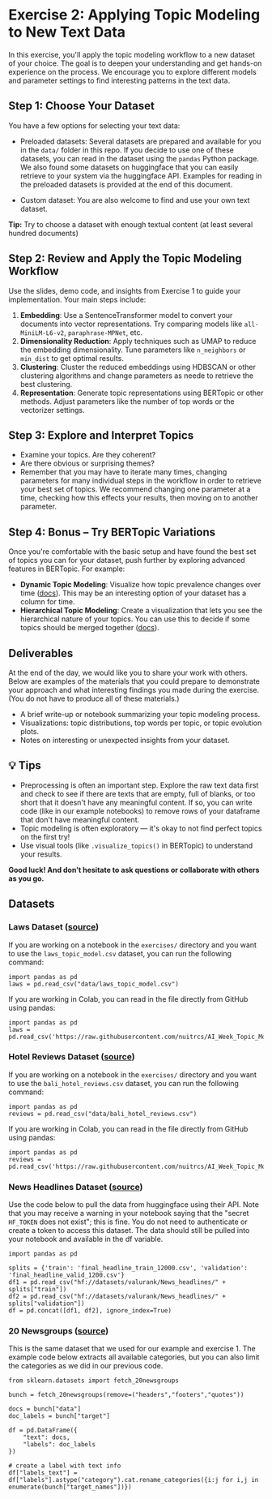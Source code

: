 # Exercise 2: Applying Topic Modeling to New Text Data

In this exercise, you'll apply the topic modeling workflow to a new dataset of your choice. The goal is to deepen your understanding and get hands-on experience on the process. We encourage you to explore different models and parameter settings to find interesting patterns in the text data.



## Step 1: Choose Your Dataset

You have a few options for selecting your text data:

- Preloaded datasets: Several datasets are prepared and available for you in the `data/` folder in this repo. If you decide to use one of these datasets, you can read in the dataset using the `pandas` Python package. We also found some datasets on huggingface that you can easily retrieve to your system via the huggingface API. Examples for reading in the preloaded datasets is provided at the end of this document.

- Custom dataset: You are also welcome to find and use your own text dataset.

**Tip:** Try to choose a dataset with enough textual content (at least several hundred documents)



## Step 2: Review and Apply the Topic Modeling Workflow

Use the slides, demo code, and insights from Exercise 1 to guide your implementation. Your main steps include:

1. **Embedding**: Use a SentenceTransformer model to convert your documents into vector representations. Try comparing models like `all-MiniLM-L6-v2`, `paraphrase-MPNet`, etc.
2. **Dimensionality Reduction**: Apply techniques such as UMAP to reduce the embedding dimensionality. Tune parameters like `n_neighbors` or `min_dist` to get optimal results.
3. **Clustering**: Cluster the reduced embeddings using HDBSCAN or other clustering algorithms and change parameters as neede to retrieve the best clustering.
4. **Representation**: Generate topic representations using BERTopic or other methods. Adjust parameters like the number of top words or the vectorizer settings.



## Step 3: Explore and Interpret Topics

- Examine your topics. Are they coherent?
- Are there obvious or surprising themes?
- Remember that you may have to iterate many times, changing parameters for many individual steps in the workflow in order to retrieve your best set of topics.  We recommend changing one parameter at a time, checking how this effects your results, then moving on to another parameter.



## Step 4: Bonus – Try BERTopic Variations

Once you're comfortable with the basic setup and have found the best set of topics you can for your dataset, push further by exploring advanced features in BERTopic. For example:

- **Dynamic Topic Modeling**: Visualize how topic prevalence changes over time ([docs](https://maartengr.github.io/BERTopic/getting_started/topicsovertime/topicsovertime.html)).  This may be an interesting option of your dataset has a column for time.
- **Hierarchical Topic Modeling**: Create a visualization that lets you see the hierarchical nature of your topics. You can use this to decide if some topics should be merged together ([docs](https://maartengr.github.io/BERTopic/getting_started/hierarchicaltopics/hierarchicaltopics.html)).


## Deliverables

At the end of the day, we would like you to share your work with others. Below are examples of the materials that you could prepare to demonstrate your approach and what interesting findings you made during the exercise.  (You do not have to produce all of these materials.)

- A brief write-up or notebook summarizing your topic modeling process.
- Visualizations: topic distributions, top words per topic, or topic evolution plots.
- Notes on interesting or unexpected insights from your dataset.



## 💡 Tips

- Preprocessing is often an important step. Explore the raw text data first and check to see if there are texts that are empty, full of blanks, or too short that it doesn't have any meaningful content.  If so, you can write code (like in our example notebooks) to remove rows of your dataframe that don't have meaningful content.
- Topic modeling is often exploratory — it's okay to not find perfect topics on the first try!
- Use visual tools (like `.visualize_topics()` in BERTopic) to understand your results.

**Good luck! And don’t hesitate to ask questions or collaborate with others as you go.**



## Datasets

### Laws Dataset ([source](https://enjalot.github.io/latent-scope/us-federal-laws))

If you are working on a notebook in the `exercises/` directory and you want to use the `laws_topic_model.csv` dataset, you can run the following command:

```
import pandas as pd
laws = pd.read_csv("data/laws_topic_model.csv")
```

If you are working in Colab, you can read in the file directly from GitHub using pandas:

```
import pandas as pd
laws = pd.read_csv('https://raw.githubusercontent.com/nuitrcs/AI_Week_Topic_Model/refs/heads/main/exercises/data/laws_topic_model.csv')
```

### Hotel Reviews Dataset ([source](https://data.mendeley.com/datasets/s62ycm698z/2))

If you are working on a notebook in the `exercises/` directory and you want to use the `bali_hotel_reviews.csv` dataset, you can run the following command:

```
import pandas as pd
reviews = pd.read_csv("data/bali_hotel_reviews.csv")
```

If you are working in Colab, you can read in the file directly from GitHub using pandas:

```
import pandas as pd
reviews = pd.read_csv('https://raw.githubusercontent.com/nuitrcs/AI_Week_Topic_Model/refs/heads/main/exercises/data/bali_hotel_reviews.csv')
```

### News Headlines Dataset ([source](https://huggingface.co/datasets/valurank/News_headlines))

Use the code below to pull the data from huggingface using their API.  Note that you may receive a warning in your notebook saying that the "secret `HF_TOKEN` does not exist"; this is fine.  You do not need to authenticate or create a token to access this dataset.  The data should still be pulled into your notebook and available in the df variable.

```
import pandas as pd

splits = {'train': 'final_headline_train_12000.csv', 'validation': 'final_headline_valid_1200.csv'}
df1 = pd.read_csv("hf://datasets/valurank/News_headlines/" + splits["train"])
df2 = pd.read_csv("hf://datasets/valurank/News_headlines/" + splits["validation"])
df = pd.concat([df1, df2], ignore_index=True)
```

### 20 Newsgroups ([source](https://scikit-learn.org/0.19/modules/generated/sklearn.datasets.fetch_20newsgroups.html#sklearn.datasets.fetch_20newsgroups))

This is the same dataset that we used for our example and exercise 1. The example code below extracts all available categories, but you can also limit the categories as we did in our previous code. 

```
from sklearn.datasets import fetch_20newsgroups

bunch = fetch_20newsgroups(remove=("headers","footers","quotes"))

docs = bunch["data"]
doc_labels = bunch["target"]

df = pd.DataFrame({
    "text": docs,
    "labels": doc_labels
})

# create a label with text info
df["labels_text"] = df["labels"].astype("category").cat.rename_categories({i:j for i,j in enumerate(bunch["target_names"])})
```

